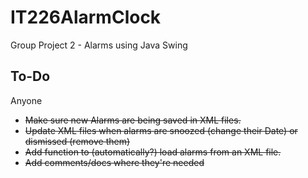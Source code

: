 # IT226AlarmClock
Group Project 2 - Alarms using Java Swing

## To-Do

Anyone
* ~~Make sure new Alarms are being saved in XML files.~~
* ~~Update XML files when alarms are snoozed (change their Date) or dismissed (remove them)~~
* ~~Add function to (automatically?) load alarms from an XML file.~~
* ~~Add comments/docs where they're needed~~
